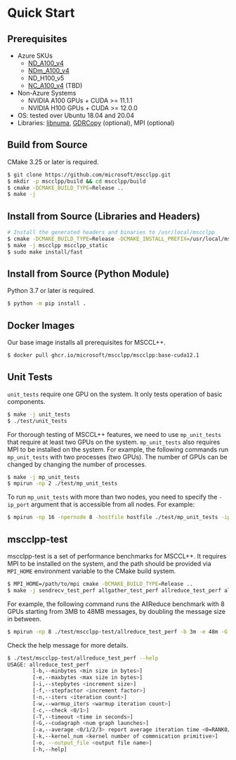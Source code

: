 # Quick Start

## Prerequisites

* Azure SKUs
    * [ND_A100_v4](https://learn.microsoft.com/en-us/azure/virtual-machines/nda100-v4-series)
    * [NDm_A100_v4](https://learn.microsoft.com/en-us/azure/virtual-machines/ndm-a100-v4-series)
    * ND_H100_v5
    * [NC_A100_v4](https://learn.microsoft.com/en-us/azure/virtual-machines/nc-a100-v4-series) (TBD)
* Non-Azure Systems
    * NVIDIA A100 GPUs + CUDA >= 11.1.1
    * NVIDIA H100 GPUs + CUDA >= 12.0.0
* OS: tested over Ubuntu 18.04 and 20.04
* Libraries: [libnuma](https://github.com/numactl/numactl), [GDRCopy](https://github.com/NVIDIA/gdrcopy) (optional), MPI (optional)

## Build from Source

CMake 3.25 or later is required.

```bash
$ git clone https://github.com/microsoft/mscclpp.git
$ mkdir -p mscclpp/build && cd mscclpp/build
$ cmake -DCMAKE_BUILD_TYPE=Release ..
$ make -j
```

## Install from Source (Libraries and Headers)

```bash
# Install the generated headers and binaries to /usr/local/mscclpp
$ cmake -DCMAKE_BUILD_TYPE=Release -DCMAKE_INSTALL_PREFIX=/usr/local/mscclpp -DBUILD_PYTHON_BINDINGS=OFF ..
$ make -j mscclpp mscclpp_static
$ sudo make install/fast
```

## Install from Source (Python Module)

Python 3.7 or later is required.

```bash
$ python -m pip install .
```

## Docker Images

Our base image installs all prerequisites for MSCCL++.

```bash
$ docker pull ghcr.io/microsoft/mscclpp/mscclpp:base-cuda12.1
```

## Unit Tests

`unit_tests` require one GPU on the system. It only tests operation of basic components.

```bash
$ make -j unit_tests
$ ./test/unit_tests
```

For thorough testing of MSCCL++ features, we need to use `mp_unit_tests` that require at least two GPUs on the system. `mp_unit_tests` also requires MPI to be installed on the system. For example, the following commands run `mp_unit_tests` with two processes (two GPUs). The number of GPUs can be changed by changing the number of processes.

```bash
$ make -j mp_unit_tests
$ mpirun -np 2 ./test/mp_unit_tests
```

To run `mp_unit_tests` with more than two nodes, you need to specify the `-ip_port` argument that is accessible from all nodes. For example:

```bash
$ mpirun -np 16 -npernode 8 -hostfile hostfile ./test/mp_unit_tests -ip_port 10.0.0.5:50000
```

## mscclpp-test

mscclpp-test is a set of performance benchmarks for MSCCL++. It requires MPI to be installed on the system, and the path should be provided via `MPI_HOME` environment variable to the CMake build system.

```bash
$ MPI_HOME=/path/to/mpi cmake -DCMAKE_BUILD_TYPE=Release ..
$ make -j sendrecv_test_perf allgather_test_perf allreduce_test_perf alltoall_test_perf
```

For example, the following command runs the AllReduce benchmark with 8 GPUs starting from 3MB to 48MB messages, by doubling the message size in between.

```bash
$ mpirun -np 8 ./test/mscclpp-test/allreduce_test_perf -b 3m -e 48m -G 100 -n 100 -w 20 -f 2 -k 4
```

Check the help message for more details.

```bash
$ ./test/mscclpp-test/allreduce_test_perf --help
USAGE: allreduce_test_perf 
        [-b,--minbytes <min size in bytes>] 
        [-e,--maxbytes <max size in bytes>] 
        [-i,--stepbytes <increment size>] 
        [-f,--stepfactor <increment factor>] 
        [-n,--iters <iteration count>] 
        [-w,--warmup_iters <warmup iteration count>] 
        [-c,--check <0/1>] 
        [-T,--timeout <time in seconds>] 
        [-G,--cudagraph <num graph launches>] 
        [-a,--average <0/1/2/3> report average iteration time <0=RANK0/1=AVG/2=MIN/3=MAX>] 
        [-k,--kernel_num <kernel number of commnication primitive>] 
        [-o, --output_file <output file name>] 
        [-h,--help]
```
